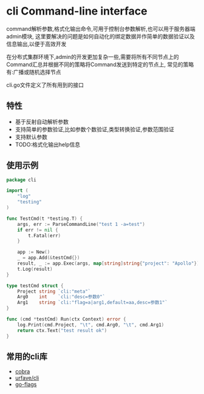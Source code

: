 # cli Command-line interface

command解析参数,格式化输出命令,可用于控制台参数解析,也可以用于服务器端admin模块,
这里要解决的问题是如何自动化的绑定数据并作简单的数据验证以及信息输出,以便于高效开发

在分布式集群环境下,admin的开发更加复杂一些,需要将所有不同节点上的Command汇总并根据不同的策略将Command发送到特定的节点上,
常见的策略有:广播或随机选择节点

cli.go文件定义了所有用到的接口

## 特性

- 基于反射自动解析参数
- 支持简单的参数验证,比如参数个数验证,类型转换验证,参数范围验证
- 支持默认参数
- TODO:格式化输出help信息

## 使用示例

```go
package cli

import (
	"log"
	"testing"
)

func TestCmd(t *testing.T) {
	args, err := ParseCommandLine("test 1 -a=test")
	if err != nil {
		t.Fatal(err)
	}

	app := New()
	_ = app.Add(&testCmd{})
	result, _ := app.Exec(args, map[string]string{"project": "Apollo"})
	t.Log(result)
}

type testCmd struct {
	Project string `cli:"meta"`
	Arg0    int    `cli:"desc=参数0"`
	Arg1    string `cli:"flag=a|arg1,default=aa,desc=参数1"`
}

func (cmd *testCmd) Run(ctx Context) error {
	log.Print(cmd.Project, "\t", cmd.Arg0, "\t", cmd.Arg1)
	return ctx.Text("test result ok")
}
```

## 常用的cli库

- [cobra](https://github.com/spf13/cobra)
- [urfave/cli](https://github.com/urfave/cli)
- [go-flags](https://github.com/jessevdk/go-flags)